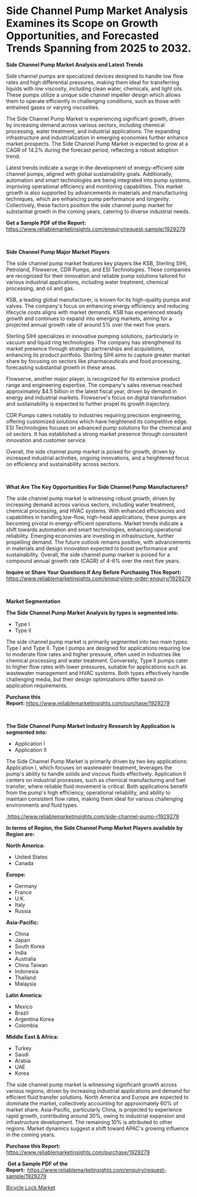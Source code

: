 <p><h1>Side Channel Pump Market Analysis Examines its Scope on Growth Opportunities, and Forecasted Trends Spanning from 2025 to 2032.</h1></p><p><strong>Side Channel Pump Market Analysis and Latest Trends</strong></p>
<p><p>Side channel pumps are specialized devices designed to handle low flow rates and high differential pressures, making them ideal for transferring liquids with low viscosity, including clean water, chemicals, and light oils. These pumps utilize a unique side channel impeller design which allows them to operate efficiently in challenging conditions, such as those with entrained gases or varying viscosities.</p><p>The Side Channel Pump Market is experiencing significant growth, driven by increasing demand across various sectors, including chemical processing, water treatment, and industrial applications. The expanding infrastructure and industrialization in emerging economies further enhance market prospects. The Side Channel Pump Market is expected to grow at a CAGR of 14.2% during the forecast period, reflecting a robust adoption trend.</p><p>Latest trends indicate a surge in the development of energy-efficient side channel pumps, aligned with global sustainability goals. Additionally, automation and smart technologies are being integrated into pump systems, improving operational efficiency and monitoring capabilities. This market growth is also supported by advancements in materials and manufacturing techniques, which are enhancing pump performance and longevity. Collectively, these factors position the side channel pump market for substantial growth in the coming years, catering to diverse industrial needs.</p></p>
<p><strong>Get a Sample PDF of the Report:&nbsp;</strong> <a href="https://www.reliablemarketinsights.com/enquiry/request-sample/1929279?utm_campaign=2004&utm_medium=2&utm_source=Github&utm_content=ia&utm_term=16012025&utm_id=side-channel-pump">https://www.reliablemarketinsights.com/enquiry/request-sample/1929279</a></p>
<p>&nbsp;</p>
<p><strong>Side Channel Pump Major Market Players</strong></p>
<p><p>The side channel pump market features key players like KSB, Sterling SIHI, Petroland, Flowserve, CDR Pumps, and ESI Technologies. These companies are recognized for their innovation and reliable pump solutions tailored for various industrial applications, including water treatment, chemical processing, and oil and gas.</p><p>KSB, a leading global manufacturer, is known for its high-quality pumps and valves. The company's focus on enhancing energy efficiency and reducing lifecycle costs aligns with market demands. KSB has experienced steady growth and continues to expand into emerging markets, aiming for a projected annual growth rate of around 5% over the next five years.</p><p>Sterling SIHI specializes in innovative pumping solutions, particularly in vacuum and liquid ring technologies. The company has strengthened its market presence through strategic partnerships and acquisitions, enhancing its product portfolio. Sterling SIHI aims to capture greater market share by focusing on sectors like pharmaceuticals and food processing, forecasting substantial growth in these areas.</p><p>Flowserve, another major player, is recognized for its extensive product range and engineering expertise. The company's sales revenue reached approximately $4.5 billion in the latest fiscal year, driven by demand in energy and industrial markets. Flowserve's focus on digital transformation and sustainability is expected to further propel its growth trajectory.</p><p>CDR Pumps caters notably to industries requiring precision engineering, offering customized solutions which have heightened its competitive edge. ESI Technologies focuses on advanced pump solutions for the chemical and oil sectors. It has established a strong market presence through consistent innovation and customer service.</p><p>Overall, the side channel pump market is poised for growth, driven by increased industrial activities, ongoing innovations, and a heightened focus on efficiency and sustainability across sectors.</p></p>
<p>&nbsp;</p>
<p><strong>What Are The Key Opportunities For Side Channel Pump Manufacturers?</strong></p>
<p><p>The side channel pump market is witnessing robust growth, driven by increasing demand across various sectors, including water treatment, chemical processing, and HVAC systems. With enhanced efficiencies and capabilities in handling low-flow, high-head applications, these pumps are becoming pivotal in energy-efficient operations. Market trends indicate a shift towards automation and smart technologies, enhancing operational reliability. Emerging economies are investing in infrastructure, further propelling demand. The future outlook remains positive, with advancements in materials and design innovation expected to boost performance and sustainability. Overall, the side channel pump market is poised for a compound annual growth rate (CAGR) of 4-6% over the next five years.</p></p>
<p><strong>Inquire or Share Your Questions If Any Before Purchasing This Report:</strong> <a href="https://www.reliablemarketinsights.com/enquiry/pre-order-enquiry/1929279?utm_campaign=2004&utm_medium=2&utm_source=Github&utm_content=ia&utm_term=16012025&utm_id=side-channel-pump">https://www.reliablemarketinsights.com/enquiry/pre-order-enquiry/1929279</a></p>
<p>&nbsp;</p>
<p><strong>Market Segmentation</strong></p>
<p><strong>The Side Channel Pump Market Analysis by types is segmented into:</strong></p>
<p><ul><li>Type I</li><li>Type II</li></ul></p>
<p><p>The side channel pump market is primarily segmented into two main types: Type I and Type II. Type I pumps are designed for applications requiring low to moderate flow rates and higher pressure, often used in industries like chemical processing and water treatment. Conversely, Type II pumps cater to higher flow rates with lower pressures, suitable for applications such as wastewater management and HVAC systems. Both types effectively handle challenging media, but their design optimizations differ based on application requirements.</p></p>
<p><strong>Purchase this Report:&nbsp;</strong><a href="https://www.reliablemarketinsights.com/purchase/1929279?utm_campaign=2004&utm_medium=2&utm_source=Github&utm_content=ia&utm_term=16012025&utm_id=side-channel-pump">https://www.reliablemarketinsights.com/purchase/1929279</a></p>
<p>&nbsp;</p>
<p><strong>The Side Channel Pump Market Industry Research by Application is segmented into:</strong></p>
<p><ul><li>Application I</li><li>Application II</li></ul></p>
<p><p>The Side Channel Pump Market is primarily driven by two key applications: Application I, which focuses on wastewater treatment, leverages the pump's ability to handle solids and viscous fluids effectively. Application II centers on industrial processes, such as chemical manufacturing and fuel transfer, where reliable fluid movement is critical. Both applications benefit from the pump's high efficiency, operational reliability, and ability to maintain consistent flow rates, making them ideal for various challenging environments and fluid types.</p></p>
<p><a href="https://www.reliablemarketinsights.com/side-channel-pump-r1929279?utm_campaign=2004&utm_medium=2&utm_source=Github&utm_content=ia&utm_term=16012025&utm_id=side-channel-pump">&nbsp;https://www.reliablemarketinsights.com/side-channel-pump-r1929279</a></p>
<p><strong>In terms of Region, the Side Channel Pump Market Players available by Region are:</strong></p>
<p>
    <p> <strong> North America: </strong>
        <ul>
            <li>United States</li>
            <li>Canada</li>
        </ul>
        </p> 
    <p> <strong> Europe: </strong>
        <ul>
            <li>Germany</li>
            <li>France</li>
            <li>U.K.</li>
            <li>Italy</li>
            <li>Russia</li>
        </ul>
        </p> 
    <p> <strong> Asia-Pacific: </strong>
        <ul>
            <li>China</li>
            <li>Japan</li>
            <li>South Korea</li>
            <li>India</li>
            <li>Australia</li>
            <li>China Taiwan</li>
            <li>Indonesia</li>
            <li>Thailand</li>
            <li>Malaysia</li>
        </ul>
        </p> 
    <p> <strong> Latin America: </strong>
        <ul>
            <li>Mexico</li>
            <li>Brazil</li>
            <li>Argentina Korea</li>
            <li>Colombia</li>
        </ul>
        </p> 
    <p> <strong> Middle East & Africa: </strong>
        <ul>
            <li>Turkey</li>
            <li>Saudi</li>
            <li>Arabia</li>
            <li>UAE</li>
            <li>Korea</li>
        </ul>
    </p>
    </p>
<p><p>The side channel pump market is witnessing significant growth across various regions, driven by increasing industrial applications and demand for efficient fluid transfer solutions. North America and Europe are expected to dominate the market, collectively accounting for approximately 60% of market share. Asia-Pacific, particularly China, is projected to experience rapid growth, contributing around 30%, owing to industrial expansion and infrastructure development. The remaining 10% is attributed to other regions. Market dynamics suggest a shift toward APAC's growing influence in the coming years.</p></p>
<p><strong>Purchase this Report: </strong><a href="https://www.reliablemarketinsights.com/purchase/1929279?utm_campaign=2004&utm_medium=2&utm_source=Github&utm_content=ia&utm_term=16012025&utm_id=side-channel-pump">https://www.reliablemarketinsights.com/purchase/1929279</a></p>
<p>&nbsp;<strong>Get a Sample PDF of the Report:&nbsp;&nbsp;</strong><a href="https://www.reliablemarketinsights.com/enquiry/request-sample/1929279?utm_campaign=2004&utm_medium=2&utm_source=Github&utm_content=ia&utm_term=16012025&utm_id=side-channel-pump">https://www.reliablemarketinsights.com/enquiry/request-sample/1929279</a></p>
<p><strong></strong></p>
<p><p><a href="https://github.com/globismark/Market-Research-Report-List-5/blob/main/bicycle-lock-market.md?utm_campaign=2004&utm_medium=2&utm_source=Github&utm_content=ia&utm_term=16012025&utm_id=side-channel-pump">Bicycle Lock Market</a></p></p>